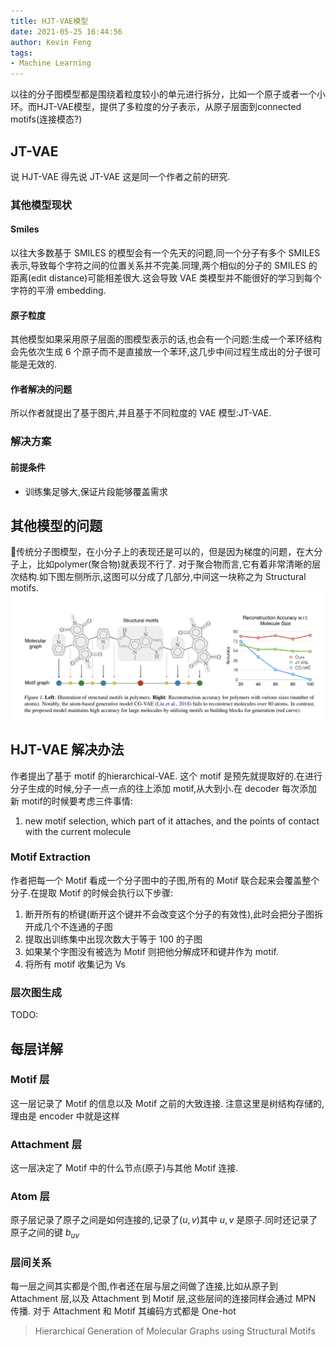```yaml
---
title: HJT-VAE模型
date: 2021-05-25 16:44:56
author: Kevin Feng
tags:
- Machine Learning
---
```

以往的分子图模型都是围绕着粒度较小的单元进行拆分，比如一个原子或者一个小环。而HJT-VAE模型，提供了多粒度的分子表示，从原子层面到connected motifs(连接模态?)
<!--more-->
## JT-VAE
说 HJT-VAE 得先说 JT-VAE 这是同一个作者之前的研究.
### 其他模型现状
#### Smiles
以往大多数基于 SMILES 的模型会有一个先天的问题,同一个分子有多个 SMILES 表示,导致每个字符之间的位置关系并不完美.同理,两个相似的分子的 SMILES 的距离(edit distance)可能相差很大.这会导致 VAE 类模型并不能很好的学习到每个字符的平滑 embedding. 
#### 原子粒度
其他模型如果采用原子层面的图模型表示的话,也会有一个问题:生成一个苯环结构会先依次生成 6 个原子而不是直接放一个苯环,这几步中间过程生成出的分子很可能是无效的.
#### 作者解决的问题
所以作者就提出了基于图片,并且基于不同粒度的 VAE 模型:JT-VAE.
### 解决方案
#### 前提条件
- 训练集足够大,保证片段能够覆盖需求
## 其他模型的问题
传统分子图模型，在小分子上的表现还是可以的，但是因为梯度的问题，在大分子上，比如polymer(聚合物)就表现不行了. 对于聚合物而言,它有着非常清晰的层次结构.如下图左侧所示,这图可以分成了几部分,中间这一块称之为 Structural motifs.
![](HJT-VAE/hjt-vae-1.png)
## HJT-VAE 解决办法
作者提出了基于 motif 的hierarchical-VAE. 这个 motif 是预先就提取好的.在进行分子生成的时候,分子一点一点的往上添加 motif,从大到小.在 decoder 每次添加新 motif的时候要考虑三件事情:
1. new motif selection, which part of it attaches, and the points of contact with
the current molecule
### Motif Extraction
作者把每一个 Motif 看成一个分子图中的子图,所有的 Motif 联合起来会覆盖整个分子.在提取 Motif 的时候会执行以下步骤:
1. 断开所有的桥键(断开这个键并不会改变这个分子的有效性),此时会把分子图拆开成几个不连通的子图
2. 提取出训练集中出现次数大于等于 100 的子图
3. 如果某个字图没有被选为 Motif 则把他分解成环和键并作为 motif.
4. 将所有 motif 收集记为 Vs
### 层次图生成
TODO:
## 每层详解
### Motif 层
这一层记录了 Motif 的信息以及 Motif 之前的大致连接.
注意这里是树结构存储的,理由是 encoder 中就是这样
### Attachment 层
这一层决定了 Motif 中的什么节点(原子)与其他 Motif 连接.
### Atom 层
原子层记录了原子之间是如何连接的,记录了$(u,v)$其中 $u,v$ 是原子.同时还记录了原子之间的键 $b_{uv}$
### 层间关系
每一层之间其实都是个图,作者还在层与层之间做了连接,比如从原子到 Attachment 层,以及 Attachment 到 Motif 层,这些层间的连接同样会通过 MPN 传播. 对于 Attachment 和 Motif 其编码方式都是 One-hot

> Hierarchical Generation of Molecular Graphs using Structural Motifs